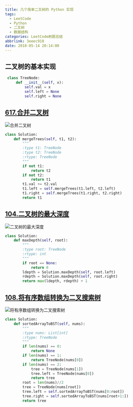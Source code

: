 ```yaml
---
title: 几个简单二叉树的 Python 实现
tags:
  - LeetCode
  - Python
  - 二叉树
  - 数据结构
categories: LeetCode刷题总结
abbrlink: 3eeec910
date: 2018-05-14 20:14:00
---
```


## 二叉树的基本实现

```python
 class TreeNode:
     def __init__(self, x):
         self.val = x
         self.left = None
         self.right = None
```

<!--more-->
## [617.合并二叉树](https://leetcode-cn.com/problems/merge-two-binary-trees/description/)

![合并二叉树](https://gvoidy-1251878576.cos.ap-chengdu.myqcloud.com/leetcode-617.png)

```python
class Solution:
    def mergeTrees(self, t1, t2):
        """
        :type t1: TreeNode
        :type t2: TreeNode
        :rtype: TreeNode
        """
        if not t1:
            return t2
        if not t2:
            return t1
        t1.val += t2.val
        t1.left = self.mergeTrees(t1.left, t2.left)
        t1.right = self.mergeTrees(t1.right, t2.right)
        return t1     
```

## [104.二叉树的最大深度](https://leetcode-cn.com/problems/maximum-depth-of-binary-tree/description/)

![二叉树的最大深度](https://gvoidy-1251878576.cos.ap-chengdu.myqcloud.com/leetcode-104.png)

```python
class Solution:
    def maxDepth(self, root):
        """
        :type root: TreeNode
        :rtype: int
        """
        if root == None:
            return 0
        ldepth = Solution.maxDepth(self, root.left)
        rdepth = Solution.maxDepth(self, root.right)
        return max(ldepth, rdepth) + 1
```

## [108.将有序数组转换为二叉搜索树](https://leetcode-cn.com/problems/convert-sorted-array-to-binary-search-tree/description/)

![将有序数组转换为二叉搜索树](https://gvoidy-1251878576.cos.ap-chengdu.myqcloud.com/leetcode-108.png)

```python
class Solution:
    def sortedArrayToBST(self, nums):
        """
        :type nums: List[int]
        :rtype: TreeNode
        """
        if len(nums) == 0:
            return None
        if len(nums) == 1:
            return TreeNode(nums[0])
        if len(nums) == 2:
            tree = TreeNode(nums[1])
            tree.left = TreeNode(nums[0])
            return tree
        root = len(nums)//2
        tree = TreeNode(nums[root])
        tree.left = self.sortedArrayToBST(nums[0:root])
        tree.right = self.sortedArrayToBST(nums[root+1:])
        return tree
```